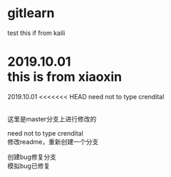 # gitlearn
test
this if from kaili

2019.10.01<br>
this is from xiaoxin
=======
2019.10.01
<<<<<<< HEAD
need not to type crendital

<br>
这里是master分支上进行修改的<br>

need not to type crendital<br>
修改readme，重新创建一个分支<br>

创建bug修复分支<br>
模拟bug已修复

